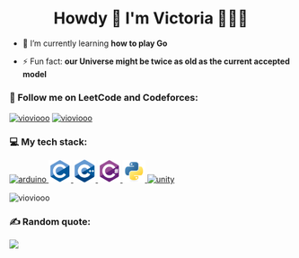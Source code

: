 <h1 align="center">Howdy 👋 I'm Victoria 👩🏻‍💻</h1>

- 🌱 I’m currently learning **how to play Go**

- ⚡ Fun fact: **our Universe might be twice as old as the current accepted model**

<h3 align="left">👾 Follow me on LeetCode and Codeforces:</h3>
<p align="left">
<a href="https://codeforces.com/profile/vioviooo" target="blank"><img align="center" src="https://raw.githubusercontent.com/rahuldkjain/github-profile-readme-generator/master/src/images/icons/Social/codeforces.svg" alt="vioviooo" height="30" width="40" /></a>
<a href="https://www.leetcode.com/vioviooo" target="blank"><img align="center" src="https://raw.githubusercontent.com/rahuldkjain/github-profile-readme-generator/master/src/images/icons/Social/leet-code.svg" alt="vioviooo" height="30" width="40" /></a>
</p>

<h3 align="left">💻 My tech stack:</h3>
<p align="left"> <a href="https://www.arduino.cc/" target="_blank" rel="noreferrer"> <img src="https://cdn.worldvectorlogo.com/logos/arduino-1.svg" alt="arduino" width="40" height="40"/> </a> <a href="https://www.cprogramming.com/" target="_blank" rel="noreferrer"> <img src="https://raw.githubusercontent.com/devicons/devicon/master/icons/c/c-original.svg" alt="c" width="40" height="40"/> </a> <a href="https://www.w3schools.com/cpp/" target="_blank" rel="noreferrer"> <img src="https://raw.githubusercontent.com/devicons/devicon/master/icons/cplusplus/cplusplus-original.svg" alt="cplusplus" width="40" height="40"/> </a> <a href="https://www.w3schools.com/cs/" target="_blank" rel="noreferrer"> <img src="https://raw.githubusercontent.com/devicons/devicon/master/icons/csharp/csharp-original.svg" alt="csharp" width="40" height="40"/> </a> <a href="https://www.python.org" target="_blank" rel="noreferrer"> <img src="https://raw.githubusercontent.com/devicons/devicon/master/icons/python/python-original.svg" alt="python" width="40" height="40"/> </a> <a href="https://unity.com/" target="_blank" rel="noreferrer"> <img src="https://www.vectorlogo.zone/logos/unity3d/unity3d-icon.svg" alt="unity" width="40" height="40"/> </a> </p>

<p><img align="center" src="https://github-readme-streak-stats.herokuapp.com/?user=vioviooo&theme=default" alt="vioviooo" /></p>

### ✍️ Random quote:
![](https://quotes-github-readme.vercel.app/api?type=horizontal&theme=light)
